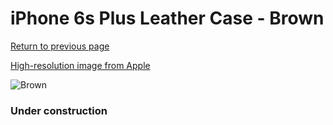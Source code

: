 # iPhone 6s Plus Leather Case - Brown

[Return to previous page](/iphone_6)

[High-resolution image from Apple](https://store.storeimages.cdn-apple.com/8756/as-images.apple.com/is/MKX92?wid=4500&hei=4500&fmt=png)

<div style="width: 384px"><img src="/everyphone/MKX92.png" alt="Brown"></div>

### Under construction
